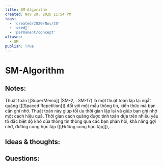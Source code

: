 ```yaml
---
title: SM-Algorithm
created: Nov 20, 2020 11:54 PM
tags:
  - 'created/2020/Nov/20'
  - 'seed🥜'
  - 'permanent/concept'
aliases:
  - SM
publish: True
---
```

# SM-Algorithm

## Notes:
Thuật toán [[SuperMemo]] (SM-2,.. SM-17) là một thuật toán lặp lại ngắt quãng ([[Spaced Repetition]]) đối với một mẩu thông tin, kiến thức mà bạn cần ghi nhớ. Thuật toán này giúp tối ưu thời gian lặp lại và giúp bạn ghi nhớ một cách hiệu quả. Thời gian cách quãng được tính toán dựa trên nhiều yếu tố đặc biệt độ khó của thông tin thông qua các bạn phản hồi, khả năng gợi nhớ, đường cong học tập ([[Đường cong học tập]]),...

## Ideas & thoughts:

## Questions:
